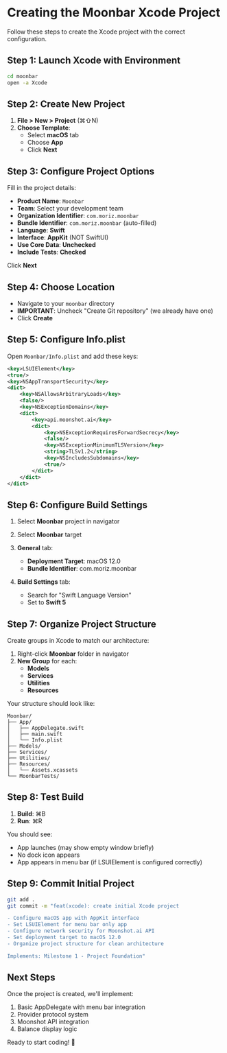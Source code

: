 # Creating the Moonbar Xcode Project

Follow these steps to create the Xcode project with the correct configuration.

## Step 1: Launch Xcode with Environment

```bash
cd moonbar
open -a Xcode
```

## Step 2: Create New Project

1. **File > New > Project** (⌘⇧N)
2. **Choose Template**:
   - Select **macOS** tab
   - Choose **App**
   - Click **Next**

## Step 3: Configure Project Options

Fill in the project details:

- **Product Name**: `Moonbar`
- **Team**: Select your development team
- **Organization Identifier**: `com.moriz.moonbar`
- **Bundle Identifier**: `com.moriz.moonbar` (auto-filled)
- **Language**: **Swift**
- **Interface**: **AppKit** (NOT SwiftUI)
- **Use Core Data**: **Unchecked**
- **Include Tests**: **Checked**

Click **Next**

## Step 4: Choose Location

- Navigate to your `moonbar` directory
- **IMPORTANT**: Uncheck "Create Git repository" (we already have one)
- Click **Create**

## Step 5: Configure Info.plist

Open `Moonbar/Info.plist` and add these keys:

```xml
<key>LSUIElement</key>
<true/>
<key>NSAppTransportSecurity</key>
<dict>
    <key>NSAllowsArbitraryLoads</key>
    <false/>
    <key>NSExceptionDomains</key>
    <dict>
        <key>api.moonshot.ai</key>
        <dict>
            <key>NSExceptionRequiresForwardSecrecy</key>
            <false/>
            <key>NSExceptionMinimumTLSVersion</key>
            <string>TLSv1.2</string>
            <key>NSIncludesSubdomains</key>
            <true/>
        </dict>
    </dict>
</dict>
```

## Step 6: Configure Build Settings

1. Select **Moonbar** project in navigator
2. Select **Moonbar** target
3. **General** tab:
   - **Deployment Target**: macOS 12.0
   - **Bundle Identifier**: com.moriz.moonbar

4. **Build Settings** tab:
   - Search for "Swift Language Version"
   - Set to **Swift 5**

## Step 7: Organize Project Structure

Create groups in Xcode to match our architecture:

1. Right-click **Moonbar** folder in navigator
2. **New Group** for each:
   - **Models**
   - **Services** 
   - **Utilities**
   - **Resources**

Your structure should look like:
```
Moonbar/
├── App/
│   ├── AppDelegate.swift
│   ├── main.swift
│   └── Info.plist
├── Models/
├── Services/
├── Utilities/
├── Resources/
│   └── Assets.xcassets
└── MoonbarTests/
```

## Step 8: Test Build

1. **Build**: ⌘B
2. **Run**: ⌘R

You should see:
- App launches (may show empty window briefly)
- No dock icon appears
- App appears in menu bar (if LSUIElement is configured correctly)

## Step 9: Commit Initial Project

```bash
git add .
git commit -m "feat(xcode): create initial Xcode project

- Configure macOS app with AppKit interface
- Set LSUIElement for menu bar only app
- Configure network security for Moonshot.ai API
- Set deployment target to macOS 12.0
- Organize project structure for clean architecture

Implements: Milestone 1 - Project Foundation"
```

## Next Steps

Once the project is created, we'll implement:
1. Basic AppDelegate with menu bar integration
2. Provider protocol system
3. Moonshot API integration
4. Balance display logic

Ready to start coding! 🚀